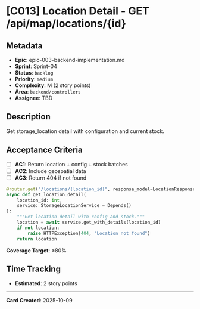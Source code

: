 # [C013] Location Detail - GET /api/map/locations/{id}

## Metadata
- **Epic**: epic-003-backend-implementation.md
- **Sprint**: Sprint-04
- **Status**: `backlog`
- **Priority**: `medium`
- **Complexity**: M (2 story points)
- **Area**: `backend/controllers`
- **Assignee**: TBD

## Description

Get storage_location detail with configuration and current stock.

## Acceptance Criteria

- [ ] **AC1**: Return location + config + stock batches
- [ ] **AC2**: Include geospatial data
- [ ] **AC3**: Return 404 if not found

```python
@router.get("/locations/{location_id}", response_model=LocationResponse)
async def get_location_detail(
    location_id: int,
    service: StorageLocationService = Depends()
):
    """Get location detail with config and stock."""
    location = await service.get_with_details(location_id)
    if not location:
        raise HTTPException(404, "Location not found")
    return location
```

**Coverage Target**: ≥80%

## Time Tracking
- **Estimated**: 2 story points

---

**Card Created**: 2025-10-09
